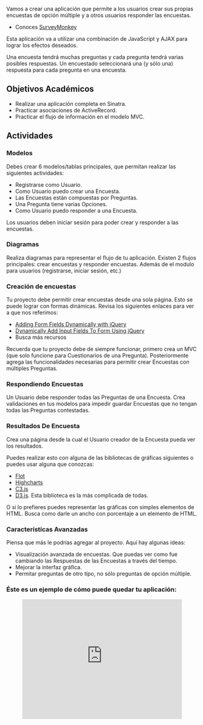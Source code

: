 Vamos a crear una aplicación que permite a los usuarios crear sus propias encuestas de opción múltiple y a otros usuarios responder las encuestas.

- Conoces [SurveyMonkey](https://es.surveymonkey.com/)

Esta aplicación va a utilizar una combinación de JavaScript y AJAX para lograr los efectos deseados.

Una encuesta tendrá muchas preguntas y cada pregunta tendrá varias posibles respuestas. Un encuestado seleccionará una (y sólo una) respuesta para cada pregunta en una encuesta.

## Objetivos Académicos

- Realizar una aplicación completa en Sinatra.
- Practicar asociaciones de ActiveRecord.
- Practicar el flujo de información en el modelo MVC.

## Actividades

### Modelos

Debes crear 6 modelos/tablas principales, que permitan realizar las siguientes actividades:

- Registrarse como Usuario.
- Como Usuario puedo crear una Encuesta.
- Las Encuestas están compuestas por Preguntas.
- Una Pregunta tiene varias Opciones.
- Como Usuario puedo responder a una Encuesta.

Los usuarios deben iniciar sesión para poder crear y responder a las encuestas.

### Diagramas

Realiza diagramas para representar el flujo de tu aplicación. Existen 2 flujos principales: crear encuestas y responder encuestas. Además de el modulo para usuarios (registrarse, iniciar sesión, etc.)

### Creación de encuestas

Tu proyecto debe permitir crear encuestas desde una sola página. Esto se puede lograr con formas dinámicas. Revisa los siguientes enlaces para ver a que nos referimos:

- [Adding Form Fields Dynamically with jQuery](http://www.mustbebuilt.co.uk/2012/07/27/adding-form-fields-dynamically-with-jquery/)
- [Dynamically Add Input Fields To Form Using jQuery](http://www.infotuts.com/dynamically-add-input-fields-to-form-jquery/)
- Busca más recursos

Recuerda que tu proyecto debe de siempre funcionar, primero crea un MVC (que solo funcione para Cuestionarios de una Pregunta). Posteriormente agrega las funcionalidades necesarias para permitir crear Encuestas con múltiples Preguntas.

### Respondiendo Encuestas

Un Usuario debe responder todas las Preguntas de una Encuesta. Crea validaciones en tus modelos para impedir guardar Encuestas que no tengan todas las Preguntas contestadas.

### Resultados De Encuesta

Crea una página desde la cual el Usuario creador de la Encuesta pueda ver los resultados.

Puedes realizar esto con alguna de las bibliotecas de gráficas siguientes o puedes usar alguna que conozcas:

- [Flot](http://www.flotcharts.org/)
- [Highcharts](http://www.highcharts.com/)
- [C3.js](http://c3js.org/)
- [D3.js](http://d3js.org/). Esta biblioteca es la más complicada de todas.

O si lo prefieres puedes representar las gráficas con simples elementos de HTML. Busca como darle un ancho con porcentaje a un elemento de HTML.


### Características Avanzadas

Piensa que más le podrías agregar al proyecto. Aquí hay algunas ideas:

- Visualización avanzada de encuestas. Que puedas ver como fue cambiando las Respuestas de las Encuestas a través del tiempo.
- Mejorar la interfaz gráfica.
- Permitar preguntas de otro tipo, no sólo preguntas de opción múltiple.

### Éste es un ejemplo de cómo puede quedar tu aplicación:
<center>
  <iframe width="420" height="315" src="https://www.youtube.com/embed/2oj_HJmd6r8" frameborder="0" allowfullscreen></iframe>
</center>
